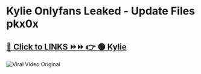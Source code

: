 
 # Kylie Onlyfans Leaked - Update Files pkx0x

## <h2><a href="https://clipsfans.com/Kylie&ref=git">🔗 Click to LINKS ⏩⏩ 👉 🟢 Kylie </a></h2>

<a href="https://clipsfans.com/Kylie&ref=git" rel="nofollow" data-target="animated-image.originalLink"><img src="https://i.ibb.co.com/xMMVF88/686577567.gif" alt="Viral Video Original" style="max-width: 100%; display: inline-block;" data-target="animated-image.originalImage"></a>

